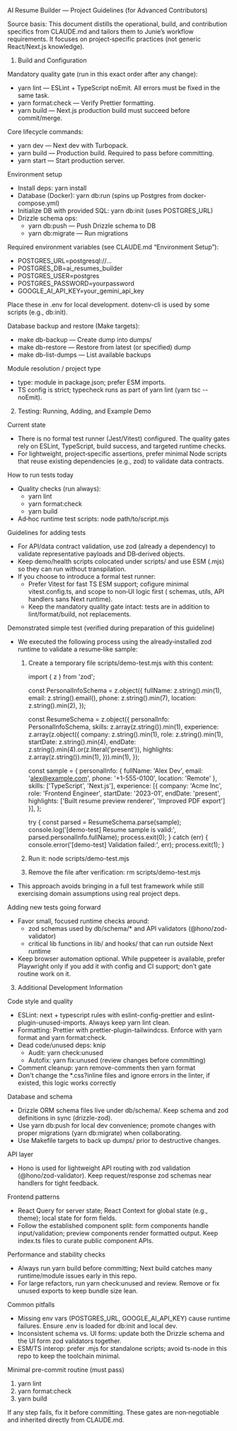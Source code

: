 AI Resume Builder — Project Guidelines (for Advanced Contributors)

Source basis: This document distills the operational, build, and contribution specifics from CLAUDE.md and tailors them
to Junie’s workflow requirements. It focuses on project‑specific practices (not generic React/Next.js knowledge).

1. Build and Configuration

Mandatory quality gate (run in this exact order after any change):

- yarn lint — ESLint + TypeScript noEmit. All errors must be fixed in the same task.
- yarn format:check — Verify Prettier formatting.
- yarn build — Next.js production build must succeed before commit/merge.

Core lifecycle commands:

- yarn dev — Next dev with Turbopack.
- yarn build — Production build. Required to pass before committing.
- yarn start — Start production server.

Environment setup

- Install deps: yarn install
- Database (Docker): yarn db:run (spins up Postgres from docker-compose.yml)
- Initialize DB with provided SQL: yarn db:init (uses POSTGRES_URL)
- Drizzle schema ops:
    - yarn db:push — Push Drizzle schema to DB
    - yarn db:migrate — Run migrations

Required environment variables (see CLAUDE.md “Environment Setup”):

- POSTGRES_URL=postgresql://...
- POSTGRES_DB=ai_resumes_builder
- POSTGRES_USER=postgres
- POSTGRES_PASSWORD=yourpassword
- GOOGLE_AI_API_KEY=your_gemini_api_key

Place these in .env for local development. dotenv-cli is used by some scripts (e.g., db:init).

Database backup and restore (Make targets):

- make db-backup — Create dump into dumps/
- make db-restore — Restore from latest (or specified) dump
- make db-list-dumps — List available backups

Module resolution / project type

- type: module in package.json; prefer ESM imports.
- TS config is strict; typecheck runs as part of yarn lint (yarn tsc --noEmit).

2. Testing: Running, Adding, and Example Demo

Current state

- There is no formal test runner (Jest/Vitest) configured. The quality gates rely on ESLint, TypeScript, build success,
  and targeted runtime checks.
- For lightweight, project‑specific assertions, prefer minimal Node scripts that reuse existing dependencies (e.g., zod)
  to validate data contracts.

How to run tests today

- Quality checks (run always):
    - yarn lint
    - yarn format:check
    - yarn build
- Ad‑hoc runtime test scripts: node path/to/script.mjs

Guidelines for adding tests

- For API/data contract validation, use zod (already a dependency) to validate representative payloads and DB‑derived
  objects.
- Keep demo/health scripts colocated under scripts/ and use ESM (.mjs) so they can run without transpilation.
- If you choose to introduce a formal test runner:
    - Prefer Vitest for fast TS ESM support; cofigure minimal vitest.config.ts, and scope to non‑UI logic first (
      schemas, utils, API handlers sans Next runtime).
    - Keep the mandatory quality gate intact: tests are in addition to lint/format/build, not replacements.

Demonstrated simple test (verified during preparation of this guideline)

- We executed the following process using the already‑installed zod runtime to validate a resume‑like sample:
    1. Create a temporary file scripts/demo-test.mjs with this content:

       import { z } from 'zod';

       const PersonalInfoSchema = z.object({
       fullName: z.string().min(1),
       email: z.string().email(),
       phone: z.string().min(7),
       location: z.string().min(2),
       });

       const ResumeSchema = z.object({
       personalInfo: PersonalInfoSchema,
       skills: z.array(z.string()).min(1),
       experience: z.array(z.object({
       company: z.string().min(1),
       role: z.string().min(1),
       startDate: z.string().min(4),
       endDate: z.string().min(4).or(z.literal('present')),
       highlights: z.array(z.string()).min(1),
       })).min(1),
       });

       const sample = {
       personalInfo: { fullName: 'Alex Dev', email: 'alex@example.com', phone: '+1-555-0100', location: 'Remote' },
       skills: ['TypeScript', 'Next.js'],
       experience: [{ company: 'Acme Inc', role: 'Frontend Engineer', startDate: '2023-01', endDate: 'present',
       highlights: ['Built resume preview renderer', 'Improved PDF export'] }],
       };

       try {
       const parsed = ResumeSchema.parse(sample);
       console.log('[demo-test] Resume sample is valid:', parsed.personalInfo.fullName);
       process.exit(0);
       } catch (err) {
       console.error('[demo-test] Validation failed:', err);
       process.exit(1);
       }

    2. Run it: node scripts/demo-test.mjs
    3. Remove the file after verification: rm scripts/demo-test.mjs

- This approach avoids bringing in a full test framework while still exercising domain assumptions using real project
  deps.

Adding new tests going forward

- Favor small, focused runtime checks around:
    - zod schemas used by db/schema/\* and API validators (@hono/zod-validator)
    - critical lib functions in lib/ and hooks/ that can run outside Next runtime
- Keep browser automation optional. While puppeteer is available, prefer Playwright only if you add it with config and
  CI support; don’t gate routine work on it.

3. Additional Development Information

Code style and quality

- ESLint: next + typescript rules with eslint-config-prettier and eslint-plugin-unused-imports. Always keep yarn lint
  clean.
- Formatting: Prettier with prettier-plugin-tailwindcss. Enforce with yarn format and yarn format:check.
- Dead code/unused deps: knip
    - Audit: yarn check:unused
    - Autofix: yarn fix:unused (review changes before committing)
- Comment cleanup: yarn remove-comments then yarn format
- Don't change the *.css?inline files and ignore errors in the linter, if existed, this logic works correctly

Database and schema

- Drizzle ORM schema files live under db/schema/. Keep schema and zod definitions in sync (drizzle-zod).
- Use yarn db:push for local dev convenience; promote changes with proper migrations (yarn db:migrate) when
  collaborating.
- Use Makefile targets to back up dumps/ prior to destructive changes.

API layer

- Hono is used for lightweight API routing with zod validation (@hono/zod-validator). Keep request/response zod schemas
  near handlers for tight feedback.

Frontend patterns

- React Query for server state; React Context for global state (e.g., theme); local state for form fields.
- Follow the established component split: form components handle input/validation; preview components render formatted
  output. Keep index.ts files to curate public component APIs.

Performance and stability checks

- Always run yarn build before committing; Next build catches many runtime/module issues early in this repo.
- For large refactors, run yarn check:unused and review. Remove or fix unused exports to keep bundle size lean.

Common pitfalls

- Missing env vars (POSTGRES_URL, GOOGLE_AI_API_KEY) cause runtime failures. Ensure .env is loaded for db:init and local
  dev.
- Inconsistent schema vs. UI forms: update both the Drizzle schema and the UI form zod validators together.
- ESM/TS interop: prefer .mjs for standalone scripts; avoid ts-node in this repo to keep the toolchain minimal.

Minimal pre-commit routine (must pass)

1. yarn lint
2. yarn format:check
3. yarn build

If any step fails, fix it before committing. These gates are non‑negotiable and inherited directly from CLAUDE.md.
